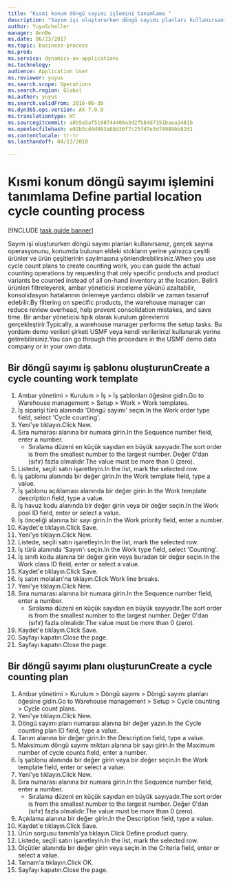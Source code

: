 ```yaml
--- 
title: "Kısmi konum döngü sayımı işlemini tanımlama "
description: "Sayım işi oluştururken döngü sayımı planları kullanırsanız, gerçek sayma operasyonunu, konumda bulunan eldeki stokların yerine yalnızca çeşitli ürünler ve ürün çeşitlerinin sayılmasına yönlendirebilirsiniz."
author: YuyuScheller
manager: AnnBe
ms.date: 06/23/2017
ms.topic: business-process
ms.prod: 
ms.service: dynamics-ax-applications
ms.technology: 
audience: Application User
ms.reviewer: yuyus
ms.search.scope: Operations
ms.search.region: Global
ms.author: yuyus
ms.search.validFrom: 2016-06-30
ms.dyn365.ops.version: AX 7.0.0
ms.translationtype: HT
ms.sourcegitcommit: a8b5a5af5108744406a3d2fb84d7151baea2481b
ms.openlocfilehash: e92b5cd4d903a68d30f7c25fd7e3df8989bb82d1
ms.contentlocale: tr-tr
ms.lasthandoff: 04/13/2018

---
```

# <a name="define-partial-location-cycle-counting-process"></a><span data-ttu-id="1b091-103">Kısmi konum döngü sayımı işlemini tanımlama </span><span class="sxs-lookup"><span data-stu-id="1b091-103">Define partial location cycle counting process</span></span> 

[!INCLUDE [task guide banner](../../includes/task-guide-banner.md)]

<span data-ttu-id="1b091-104">Sayım işi oluştururken döngü sayımı planları kullanırsanız, gerçek sayma operasyonunu, konumda bulunan eldeki stokların yerine yalnızca çeşitli ürünler ve ürün çeşitlerinin sayılmasına yönlendirebilirsiniz.</span><span class="sxs-lookup"><span data-stu-id="1b091-104">When you use cycle count plans to create counting work, you can guide the actual counting operations by requesting that only specific products and product variants be counted instead of all on-hand inventory at the location.</span></span> <span data-ttu-id="1b091-105">Belirli ürünleri filtreleyerek, ambar yöneticisi inceleme yükünü azaltabilir, konsolidasyon hatalarının önlemeye yardımcı olabilir ve zaman tasarruf edebilir.</span><span class="sxs-lookup"><span data-stu-id="1b091-105">By filtering on specific products, the warehouse manager can reduce review overhead, help prevent consolidation mistakes, and save time.</span></span> <span data-ttu-id="1b091-106">Bir ambar yöneticisi tipik olarak kurulum görevlerini gerçekleştirir.</span><span class="sxs-lookup"><span data-stu-id="1b091-106">Typically, a warehouse manager performs the setup tasks.</span></span> <span data-ttu-id="1b091-107">Bu yordamı demo verileri şirketi USMF veya kendi verilerinizi kullanarak yerine getirebilirsiniz.</span><span class="sxs-lookup"><span data-stu-id="1b091-107">You can go through this procedure in the USMF demo data company or in your own data.</span></span>


## <a name="create-a-cycle-counting-work-template"></a><span data-ttu-id="1b091-108">Bir döngü sayımı iş şablonu oluşturun</span><span class="sxs-lookup"><span data-stu-id="1b091-108">Create a cycle counting work template</span></span>
1. <span data-ttu-id="1b091-109">Ambar yönetimi > Kurulum > İş > İş şablonları öğesine gidin.</span><span class="sxs-lookup"><span data-stu-id="1b091-109">Go to Warehouse management > Setup > Work > Work templates.</span></span>
2. <span data-ttu-id="1b091-110">İş siparişi türü alanında 'Döngü sayımı' seçin.</span><span class="sxs-lookup"><span data-stu-id="1b091-110">In the Work order type field, select 'Cycle counting'.</span></span>
3. <span data-ttu-id="1b091-111">Yeni'ye tıklayın.</span><span class="sxs-lookup"><span data-stu-id="1b091-111">Click New.</span></span>
4. <span data-ttu-id="1b091-112">Sıra numarası alanına bir numara girin.</span><span class="sxs-lookup"><span data-stu-id="1b091-112">In the Sequence number field, enter a number.</span></span>
    * <span data-ttu-id="1b091-113">Sıralama düzeni en küçük sayıdan en büyük sayıyadır.</span><span class="sxs-lookup"><span data-stu-id="1b091-113">The sort order is from the smallest number to the largest number.</span></span> <span data-ttu-id="1b091-114">Değer 0'dan (sıfır) fazla olmalıdır.</span><span class="sxs-lookup"><span data-stu-id="1b091-114">The value must be more than 0 (zero).</span></span>  
5. <span data-ttu-id="1b091-115">Listede, seçili satırı işaretleyin.</span><span class="sxs-lookup"><span data-stu-id="1b091-115">In the list, mark the selected row.</span></span>
6. <span data-ttu-id="1b091-116">İş şablonu alanında bir değer girin.</span><span class="sxs-lookup"><span data-stu-id="1b091-116">In the Work template field, type a value.</span></span>
7. <span data-ttu-id="1b091-117">İş şablonu açıklaması alanında bir değer girin.</span><span class="sxs-lookup"><span data-stu-id="1b091-117">In the Work template description field, type a value.</span></span>
8. <span data-ttu-id="1b091-118">İş havuz kodu alanında bir değer girin veya bir değer seçin.</span><span class="sxs-lookup"><span data-stu-id="1b091-118">In the Work pool ID field, enter or select a value.</span></span>
9. <span data-ttu-id="1b091-119">İş önceliği alanına bir sayı girin.</span><span class="sxs-lookup"><span data-stu-id="1b091-119">In the Work priority field, enter a number.</span></span>
10. <span data-ttu-id="1b091-120">Kaydet'e tıklayın.</span><span class="sxs-lookup"><span data-stu-id="1b091-120">Click Save.</span></span>
11. <span data-ttu-id="1b091-121">Yeni'ye tıklayın.</span><span class="sxs-lookup"><span data-stu-id="1b091-121">Click New.</span></span>
12. <span data-ttu-id="1b091-122">Listede, seçili satırı işaretleyin.</span><span class="sxs-lookup"><span data-stu-id="1b091-122">In the list, mark the selected row.</span></span>
13. <span data-ttu-id="1b091-123">İş türü alanında 'Sayım'ı seçin.</span><span class="sxs-lookup"><span data-stu-id="1b091-123">In the Work type field, select 'Counting'.</span></span>
14. <span data-ttu-id="1b091-124">İş sınıfı kodu alanına bir değer girin veya buradan bir değer seçin.</span><span class="sxs-lookup"><span data-stu-id="1b091-124">In the Work class ID field, enter or select a value.</span></span>
15. <span data-ttu-id="1b091-125">Kaydet'e tıklayın.</span><span class="sxs-lookup"><span data-stu-id="1b091-125">Click Save.</span></span>
16. <span data-ttu-id="1b091-126">İş satırı molaları'na tıklayın.</span><span class="sxs-lookup"><span data-stu-id="1b091-126">Click Work line breaks.</span></span>
17. <span data-ttu-id="1b091-127">Yeni'ye tıklayın.</span><span class="sxs-lookup"><span data-stu-id="1b091-127">Click New.</span></span>
18. <span data-ttu-id="1b091-128">Sıra numarası alanına bir numara girin.</span><span class="sxs-lookup"><span data-stu-id="1b091-128">In the Sequence number field, enter a number.</span></span>
    * <span data-ttu-id="1b091-129">Sıralama düzeni en küçük sayıdan en büyük sayıyadır.</span><span class="sxs-lookup"><span data-stu-id="1b091-129">The sort order is from the smallest number to the largest number.</span></span> <span data-ttu-id="1b091-130">Değer 0'dan (sıfır) fazla olmalıdır.</span><span class="sxs-lookup"><span data-stu-id="1b091-130">The value must be more than 0 (zero).</span></span>  
19. <span data-ttu-id="1b091-131">Kaydet'e tıklayın.</span><span class="sxs-lookup"><span data-stu-id="1b091-131">Click Save.</span></span>
20. <span data-ttu-id="1b091-132">Sayfayı kapatın.</span><span class="sxs-lookup"><span data-stu-id="1b091-132">Close the page.</span></span>
21. <span data-ttu-id="1b091-133">Sayfayı kapatın.</span><span class="sxs-lookup"><span data-stu-id="1b091-133">Close the page.</span></span>

## <a name="create-a-cycle-counting-plan"></a><span data-ttu-id="1b091-134">Bir döngü sayımı planı oluşturun</span><span class="sxs-lookup"><span data-stu-id="1b091-134">Create a cycle counting plan</span></span>
1. <span data-ttu-id="1b091-135">Ambar yönetimi > Kurulum > Döngü sayımı > Döngü sayımı planları öğesine gidin.</span><span class="sxs-lookup"><span data-stu-id="1b091-135">Go to Warehouse management > Setup > Cycle counting > Cycle count plans.</span></span>
2. <span data-ttu-id="1b091-136">Yeni'ye tıklayın.</span><span class="sxs-lookup"><span data-stu-id="1b091-136">Click New.</span></span>
3. <span data-ttu-id="1b091-137">Döngü sayımı planı numarası alanına bir değer yazın.</span><span class="sxs-lookup"><span data-stu-id="1b091-137">In the Cycle counting plan ID field, type a value.</span></span>
4. <span data-ttu-id="1b091-138">Tanım alanına bir değer girin.</span><span class="sxs-lookup"><span data-stu-id="1b091-138">In the Description field, type a value.</span></span>
5. <span data-ttu-id="1b091-139">Maksimum döngü sayımı miktarı alanına bir sayı girin.</span><span class="sxs-lookup"><span data-stu-id="1b091-139">In the Maximum number of cycle counts field, enter a number.</span></span>
6. <span data-ttu-id="1b091-140">İş şablonu alanında bir değer girin veya bir değer seçin.</span><span class="sxs-lookup"><span data-stu-id="1b091-140">In the Work template field, enter or select a value.</span></span>
7. <span data-ttu-id="1b091-141">Yeni'ye tıklayın.</span><span class="sxs-lookup"><span data-stu-id="1b091-141">Click New.</span></span>
8. <span data-ttu-id="1b091-142">Sıra numarası alanına bir numara girin.</span><span class="sxs-lookup"><span data-stu-id="1b091-142">In the Sequence number field, enter a number.</span></span>
    * <span data-ttu-id="1b091-143">Sıralama düzeni en küçük sayıdan en büyük sayıyadır.</span><span class="sxs-lookup"><span data-stu-id="1b091-143">The sort order is from the smallest number to the largest number.</span></span> <span data-ttu-id="1b091-144">Değer 0'dan (sıfır) fazla olmalıdır.</span><span class="sxs-lookup"><span data-stu-id="1b091-144">The value must be more than 0 (zero).</span></span>  
9. <span data-ttu-id="1b091-145">Açıklama alanına bir değer girin.</span><span class="sxs-lookup"><span data-stu-id="1b091-145">In the Description field, type a value.</span></span>
10. <span data-ttu-id="1b091-146">Kaydet'e tıklayın.</span><span class="sxs-lookup"><span data-stu-id="1b091-146">Click Save.</span></span>
11. <span data-ttu-id="1b091-147">Ürün sorgusu tanımla'ya tıklayın.</span><span class="sxs-lookup"><span data-stu-id="1b091-147">Click Define product query.</span></span>
12. <span data-ttu-id="1b091-148">Listede, seçili satırı işaretleyin.</span><span class="sxs-lookup"><span data-stu-id="1b091-148">In the list, mark the selected row.</span></span>
13. <span data-ttu-id="1b091-149">Ölçütler alanında bir değer girin veya seçin.</span><span class="sxs-lookup"><span data-stu-id="1b091-149">In the Criteria field, enter or select a value.</span></span>
14. <span data-ttu-id="1b091-150">Tamam'a tıklayın.</span><span class="sxs-lookup"><span data-stu-id="1b091-150">Click OK.</span></span>
15. <span data-ttu-id="1b091-151">Sayfayı kapatın.</span><span class="sxs-lookup"><span data-stu-id="1b091-151">Close the page.</span></span>


